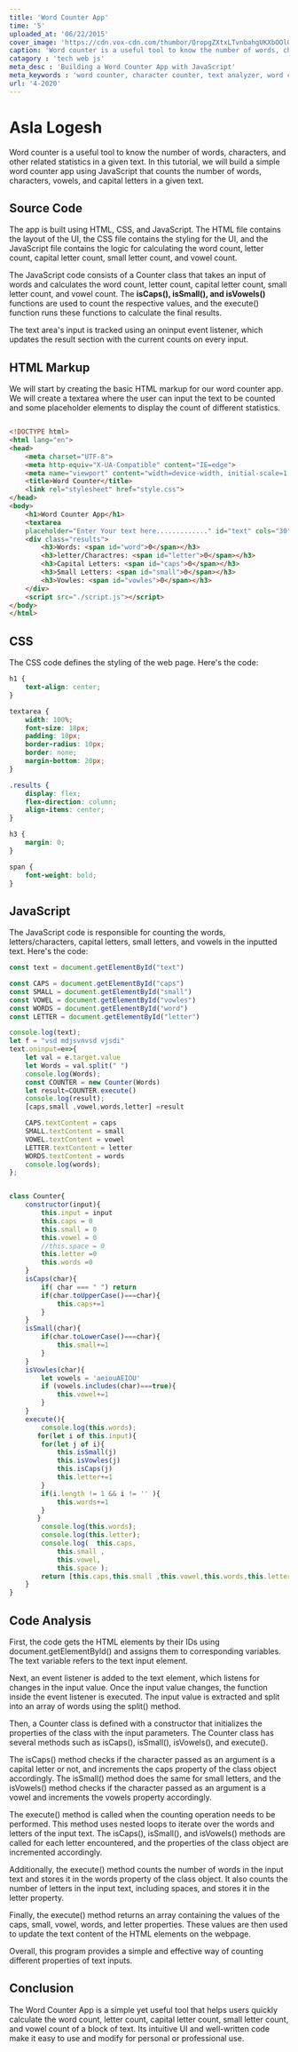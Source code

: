```yaml
---
title: 'Word Counter App'
time: '5'
uploaded_at: '06/22/2015'
cover_image: 'https://cdn.vox-cdn.com/thumbor/QropgZXtxLTvnbahgUKXbOOl0kM=/1200x0/filters:no_upscale()/cdn.vox-cdn.com/uploads/chorus_asset/file/3728298/FightClub2_coverset1.0.jpg'
caption: 'Word counter is a useful tool to know the number of words, characters, and other related statistics in a given text. In this tutorial, we will build a simple word counter app using JavaScript....'
catagory : 'tech web js'
meta_desc : 'Building a Word Counter App with JavaScript'
meta_keywords : 'word counter, character counter, text analyzer, word count tool, online word counter, character count, text analysis, text statistics, word frequency, logesh, yourdevloki, yourDevLoki'
url: '4-2020'
---
```

# Asla Logesh

Word counter is a useful tool to know the number of words, characters, and other related statistics in a given text. In this tutorial, we will build a simple word counter app using JavaScript that counts the number of words, characters, vowels, and capital letters in a given text.

## Source Code

The app is built using HTML, CSS, and JavaScript. The HTML file contains the layout of the UI, the CSS file contains the styling for the UI, and the JavaScript file contains the logic for calculating the word count, letter count, capital letter count, small letter count, and vowel count.

The JavaScript code consists of a Counter class that takes an input of words and calculates the word count, letter count, capital letter count, small letter count, and vowel count. The **isCaps(), isSmall(), and isVowels()** functions are used to count the respective values, and the execute() function runs these functions to calculate the final results.

The text area's input is tracked using an oninput event listener, which updates the result section with the current counts on every input.

## HTML Markup

We will start by creating the basic HTML markup for our word counter app. We will create a textarea where the user can input the text to be counted and some placeholder elements to display the count of different statistics.


```html

<!DOCTYPE html>
<html lang="en">
<head>
    <meta charset="UTF-8">
    <meta http-equiv="X-UA-Compatible" content="IE=edge">
    <meta name="viewport" content="width=device-width, initial-scale=1.0">
    <title>Word Counter</title>
    <link rel="stylesheet" href="style.css">
</head>
<body>
    <h1>Word Counter App</h1>
    <textarea
    placeholder="Enter Your text here............." id="text" cols="30" rows="10"></textarea>
    <div class="results">
        <h3>Words: <span id="word">0</span></h3>
        <h3>letter/Charactres: <span id="letter">0</span></h3>
        <h3>Capital Letters: <span id="caps">0</span></h3>
        <h3>Small Letters: <span id="small">0</span></h3>
        <h3>Vowles: <span id="vowles">0</span></h3>
    </div>
    <script src="./script.js"></script>
</body>
</html>
```


## CSS
The CSS code defines the styling of the web page. Here's the code:

```css
h1 {
    text-align: center;
}

textarea {
    width: 100%;
    font-size: 18px;
    padding: 10px;
    border-radius: 10px;
    border: none;
    margin-bottom: 20px;
}

.results {
    display: flex;
    flex-direction: column;
    align-items: center;
}

h3 {
    margin: 0;
}

span {
    font-weight: bold;
}

```
## JavaScript
The JavaScript code is responsible for counting the words, letters/characters, capital letters, small letters, and vowels in the inputted text. Here's the code:

```js
const text = document.getElementById("text")

const CAPS = document.getElementById("caps")
const SMALL = document.getElementById("small")
const VOWEL = document.getElementById("vowles")
const WORDS = document.getElementById("word")
const LETTER = document.getElementById("letter")

console.log(text);
let f = "vsd mdjsvnvsd vjsdi"
text.oninput=e=>{
    let val = e.target.value
    let Words = val.split(" ")
    console.log(Words);
    const COUNTER = new Counter(Words)
    let result=COUNTER.execute()
    console.log(result);
    [caps,small ,vowel,words,letter] =result

    CAPS.textContent = caps
    SMALL.textContent = small
    VOWEL.textContent = vowel
    LETTER.textContent = letter
    WORDS.textContent = words
    console.log(words);
};


class Counter{
    constructor(input){
        this.input = input
        this.caps = 0
        this.small = 0
        this.vowel = 0
        //this.space = 0
        this.letter =0
        this.words =0
    }
    isCaps(char){
        if( char === " ") return 
        if(char.toUpperCase()===char){
            this.caps+=1
        }
    }
    isSmall(char){
        if(char.toLowerCase()===char){
            this.small+=1
        }
    }
    isVowles(char){
        let vowels = 'aeiouAEIOU'
        if (vowels.includes(char)===true){
            this.vowel+=1
        }
    }
    execute(){
        console.log(this.words);
       for(let i of this.input){
        for(let j of i){
            this.isSmall(j)
            this.isVowles(j)
            this.isCaps(j)
            this.letter+=1
        }
        if(i.length != 1 && i != '' ){
            this.words+=1
        }
       }
        console.log(this.words);
        console.log(this.letter);
        console.log(  this.caps,
            this.small ,
            this.vowel,
            this.space );
        return [this.caps,this.small ,this.vowel,this.words,this.letter]
    }
}
```

## Code Analysis

First, the code gets the HTML elements by their IDs using document.getElementById() and assigns them to corresponding variables. The text variable refers to the text input element.

Next, an event listener is added to the text element, which listens for changes in the input value. Once the input value changes, the function inside the event listener is executed. The input value is extracted and split into an array of words using the split() method.

Then, a Counter class is defined with a constructor that initializes the properties of the class with the input parameters. The Counter class has several methods such as isCaps(), isSmall(), isVowels(), and execute().

The isCaps() method checks if the character passed as an argument is a capital letter or not, and increments the caps property of the class object accordingly. The isSmall() method does the same for small letters, and the isVowels() method checks if the character passed as an argument is a vowel and increments the vowels property accordingly.

The execute() method is called when the counting operation needs to be performed. This method uses nested loops to iterate over the words and letters of the input text. The isCaps(), isSmall(), and isVowels() methods are called for each letter encountered, and the properties of the class object are incremented accordingly.

Additionally, the execute() method counts the number of words in the input text and stores it in the words property of the class object. It also counts the number of letters in the input text, including spaces, and stores it in the letter property.

Finally, the execute() method returns an array containing the values of the caps, small, vowel, words, and letter properties. These values are then used to update the text content of the HTML elements on the webpage.

Overall, this program provides a simple and effective way of counting different properties of text inputs.

## Conclusion

The Word Counter App is a simple yet useful tool that helps users quickly calculate the word count, letter count, capital letter count, small letter count, and vowel count of a block of text. Its intuitive UI and well-written code make it easy to use and modify for personal or professional use.